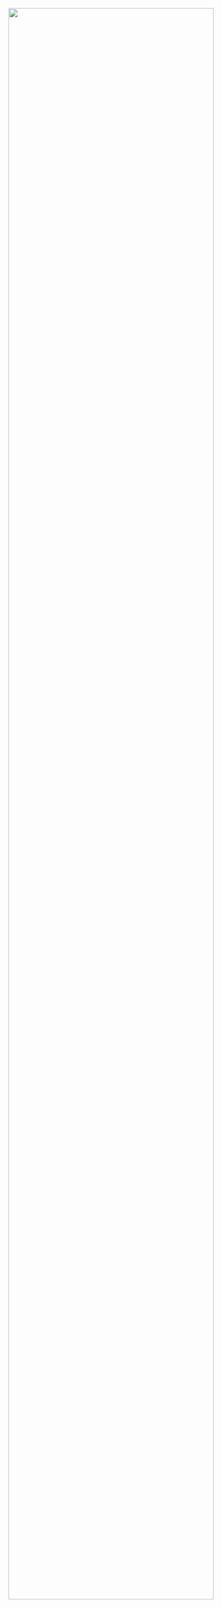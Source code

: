 <img src="https://user-images.githubusercontent.com/86684420/127739386-000ccdc0-450f-4d3a-a950-39ee506c0b92.png" width="90%"></img> 
